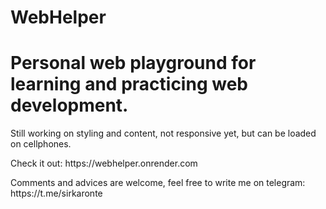 # WebHelper
<h1>Personal web playground for learning and practicing web development.</h1>
<p>Still working on styling and content, not responsive yet, but can be loaded on cellphones.</p>
<p>Check it out: https://webhelper.onrender.com</p>
<p>Comments and advices are welcome, feel free to write me on telegram: https://t.me/sirkaronte</p>

